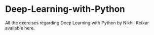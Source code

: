 # Deep-Learning-with-Python
All the exercises regarding Deep Learning with Python by Nikhil Ketkar available here.
